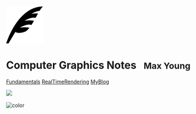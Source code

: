 ![logo](favicon.ico)

# Computer Graphics Notes &nbsp;&nbsp;<small>Max Young</small>

<!-- A magical documentation site generator.

- Simple and lightweight
- No statically built html files
- Multiple themes -->

[Fundamentals](docs/FundamentalsofComputerGraphics/)
[RealTimeRendering](docs/RealTimeRendering/)
[MyBlog](https://max-young.github.io/)

![](https://source.unsplash.com/random/?mathematics,physics)

![color](#f0f0f0)